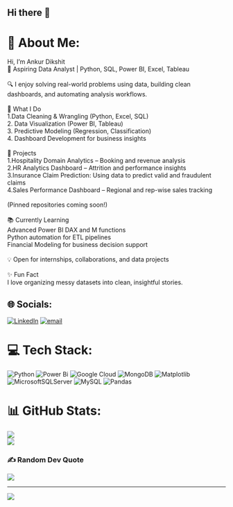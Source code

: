 ## Hi there 👋
# 💫 About Me:
Hi, I’m Ankur Dikshit<br>🎯 Aspiring Data Analyst | Python, SQL, Power BI, Excel, Tableau<br><br>🔍 I enjoy solving real-world problems using data, building clean dashboards, and automating analysis workflows.<br><br>📌 What I Do<br>1.Data Cleaning & Wrangling (Python, Excel, SQL)<br>2. Data Visualization (Power BI, Tableau)<br>3. Predictive Modeling (Regression, Classification)<br>4. Dashboard Development for business insights<br><br>🚀 Projects<br>1.Hospitality Domain Analytics – Booking and revenue analysis<br>2.HR Analytics Dashboard – Attrition and performance insights<br>3.Insurance Claim Prediction: Using data to predict valid and fraudulent claims<br>4.Sales Performance Dashboard – Regional and rep-wise sales tracking<br><br>(Pinned repositories coming soon!)<br><br>📚 Currently Learning<br>Advanced Power BI DAX and M functions<br>Python automation for ETL pipelines<br>Financial Modeling for business decision support<br><br>💡 Open for internships, collaborations, and data projects<br><br>✨ Fun Fact<br>I love organizing messy datasets into clean, insightful stories.


## 🌐 Socials:
[![LinkedIn](https://img.shields.io/badge/LinkedIn-%230077B5.svg?logo=linkedin&logoColor=white)](https://linkedin.com/in/www.linkedin.com/in/ankur-dikshit2303) [![email](https://img.shields.io/badge/Email-D14836?logo=gmail&logoColor=white)](mailto:ankurdikshit2303@gmail.com) 

# 💻 Tech Stack:
![Python](https://img.shields.io/badge/python-3670A0?style=flat&logo=python&logoColor=ffdd54) ![Power Bi](https://img.shields.io/badge/power_bi-F2C811?style=flat&logo=powerbi&logoColor=black) ![Google Cloud](https://img.shields.io/badge/GoogleCloud-%234285F4.svg?style=flat&logo=google-cloud&logoColor=white) ![MongoDB](https://img.shields.io/badge/MongoDB-%234ea94b.svg?style=flat&logo=mongodb&logoColor=white) ![Matplotlib](https://img.shields.io/badge/Matplotlib-%23ffffff.svg?style=flat&logo=Matplotlib&logoColor=black) ![MicrosoftSQLServer](https://img.shields.io/badge/Microsoft%20SQL%20Server-CC2927?style=flat&logo=microsoft%20sql%20server&logoColor=white) ![MySQL](https://img.shields.io/badge/mysql-4479A1.svg?style=flat&logo=mysql&logoColor=white) ![Pandas](https://img.shields.io/badge/pandas-%23150458.svg?style=flat&logo=pandas&logoColor=white)
# 📊 GitHub Stats:
![](https://github-readme-stats.vercel.app/api?username=Ankur-Dikshit&theme=cobalt&hide_border=false&include_all_commits=false&count_private=false)<br/>
![](https://nirzak-streak-stats.vercel.app/?user=Ankur-Dikshit&theme=cobalt&hide_border=false)<br/>

### ✍️ Random Dev Quote
![](https://quotes-github-readme.vercel.app/api?type=horizontal&theme=dark)

---
[![](https://visitcount.itsvg.in/api?id=Ankur-Dikshit&icon=0&color=0)](https://visitcount.itsvg.in)

<!-- Proudly created with GPRM ( https://gprm.itsvg.in ) -->
<!--
**Ankur-Dikshit/Ankur-Dikshit** is a ✨ _special_ ✨ repository because its `README.md` (this file) appears on your GitHub profile.

Here are some ideas to get you started:

- 🔭 I’m currently working on ...
- 🌱 I’m currently learning ...
- 👯 I’m looking to collaborate on ...
- 🤔 I’m looking for help with ...
- 💬 Ask me about ...
- 📫 How to reach me: ...
- 😄 Pronouns: ...
- ⚡ Fun fact: ...
-->
